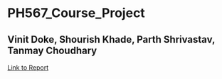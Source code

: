 # PH567_Course_Project
## Vinit Doke, Shourish Khade, Parth Shrivastav, Tanmay Choudhary
 
[Link to Report](https://github.com/vinitdoke/PH567_Course_Project/blob/master/Report.pdf)
